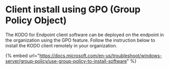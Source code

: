 # Client install using GPO \(Group Policy Object\)

The KODO for Endpoint client software can be deployed on the endpoint in the organization using the GPO feature. Follow the instruction below to install the KODO client remotely in your organization.

{% embed url="https://docs.microsoft.com/en-us/troubleshoot/windows-server/group-policy/use-group-policy-to-install-software" %}



